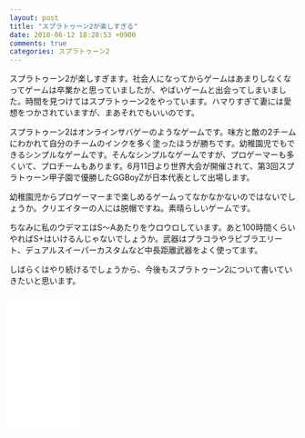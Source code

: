 ```yaml
---
layout: post
title: "スプラトゥーン2が楽しすぎる"
date: 2018-06-12 18:28:53 +0900
comments: true
categories: スプラトゥーン2
---
```

スプラトゥーン2が楽しすぎます。社会人になってからゲームはあまりしなくなってゲームは卒業かと思っていましたが、やばいゲームと出会ってしまいました。時間を見つけてはスプラトゥーン2をやっています。ハマりすぎて妻には愛想をつかされていますが、まあそれでもいいのです。

スプラトゥーン2はオンラインサバゲーのようなゲームです。味方と敵の2チームにわかれて自分のチームのインクを多く塗ったほうが勝ちです。幼稚園児でもできるシンプルなゲームです。そんなシンプルなゲームですが、プロゲーマーも多くいて、プロチームもあります。6月11日より世界大会が開催されて、第3回スプラトゥーン甲子園で優勝したGGBoyZが日本代表として出場します。

幼稚園児からプロゲーマーまで楽しめるゲームってなかなかないのではないでしょうか。クリエイターの人には脱帽ですね。素晴らしいゲームです。

ちなみに私のウデマエはS〜Aあたりをウロウロしています。あと100時間くらいやればS+はいけるんじゃないでしょうか。武器はプラコラやラピブラエリート、デュアルスイーパーカスタムなど中長距離武器をよく使ってます。

しばらくはやり続けるでしょうから、今後もスプラトゥーン2について書いていきたいと思います。

<iframe style="width:120px;height:240px;" marginwidth="0" marginheight="0" scrolling="no" frameborder="0" src="//rcm-fe.amazon-adsystem.com/e/cm?lt1=_blank&bc1=000000&IS2=1&bg1=FFFFFF&fc1=000000&lc1=0000FF&t=syoyama-22&o=9&p=8&l=as4&m=amazon&f=ifr&ref=as_ss_li_til&asins=B072J2J26T&linkId=b397d3e0d93479554f7ad256a1279272"></iframe>
